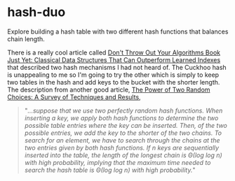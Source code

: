 # hash-duo

Explore building a hash table with two different hash functions that balances chain length.

There is a really cool article called [Don't Throw Out Your Algorithms Book Just Yet: Classical Data Structures That Can Outperform Learned Indexes](https://dawn.cs.stanford.edu/2018/01/11/index-baselines/) that described two hash mechanisms I had not heard of. The Cuckhoo hash is unappealing to me so I'm going to try the other which is simply to keep two tables in the hash and add keys to the bucket with the shorter length. The description from another good article, [The Power of Two Random Choices: A Survey of Techniques and Results](https://www.eecs.harvard.edu/~michaelm/postscripts/handbook2001.pdf),

>	"*...suppose that we use two perfectly random hash functions. When inserting a key, we apply both hash functions to determine the two possible table entries where the key can be inserted. Then, of the two possible entries, we add the key to the shorter of the two chains. To search for an element, we have to search through the chains at the two entries given by both hash functions. If n keys are sequentially inserted into the table, the length of the longest chain is Θ(log log n) with high probability, implying that the maximum time needed to search the hash table is Θ(log log n) with high probability.*"

